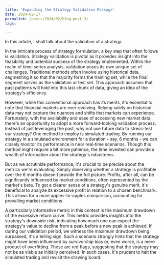 ```yaml
---
title: 'Expanding the Strategy Validation Passage'
date: 2024-02-17
permalink: /posts/2024/02/blog-post-3/
tags:

---
```



In this article, I shall talk about the validation of a strategy.





In the intricate process of strategy formulation, a key step that often follows is validation. Strategy validation is pivotal as it provides insight into the feasibility and potential success of the strategy implemented. Within the realm of time-series analysis, validation poses its own unique set of challenges. Traditional methods often involve using historical data, segmenting it so that the majority forms the training set, while the final segment serves as the validation or test set. This approach assumes that past patterns will hold into this last chunk of data, giving an idea of the strategy's efficiency.

However, while this conventional approach has its merits, it's essential to note that financial markets are ever-evolving. Relying solely on historical data may not capture the nuances and shifts that markets can experience. Fortunately, with the availability and ease of accessing new market data, there's an opportunity to adopt a more forward-looking validation process. Instead of just leveraging the past, why not use future data to stress-test our strategy? One method to employ is simulated trading. By running our strategy in a simulated environment for a duration - say, 6 months - we can closely monitor its performance in near real-time scenarios. Though this method might require a bit more patience, the time invested can provide a wealth of information about the strategy's robustness.

But as we scrutinize performance, it's crucial to be precise about the metrics we're evaluating. Simply observing whether a strategy is profitable over the 6 months doesn't provide the full picture. Profits, after all, can be significantly influenced by market conditions, often represented by the market's beta. To get a clearer sense of a strategy's genuine merit, it's beneficial to analyze its excessive profit in relation to a chosen benchmark. This allows for a more apples-to-apples comparison, accounting for prevailing market conditions.

A particularly informative metric in this context is the maximum drawdown of the excessive return curve. This metric provides insights into the strategy's downside risk, indicating how much one can expect the strategy's value to decline from a peak before a new peak is achieved. If during our validation period, we witness the maximum drawdown being surpassed, it's a telling sign. Such a scenario strongly hints that the strategy might have been influenced by survivorship bias or, even worse, is a mere product of overfitting. These are red flags, suggesting that the strategy may not be as viable as initially perceived. In such cases, it's prudent to halt the simulated trading and revisit the drawing board.

